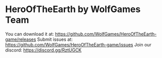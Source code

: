 # HeroOfTheEarth by WolfGames Team
You can download it at: https://github.com/WolfGames/HeroOfTheEarth-game/releases
Submit issues at: https://github.com/WolfGames/HeroOfTheEarth-game/issues
Join our discord: https://discord.gg/RztUGCK
